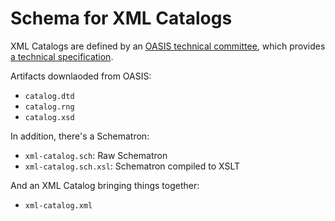 # Schema for XML Catalogs

XML Catalogs are defined by an [OASIS technical committee](https://www.oasis-open.org/committees/tc_home.php?wg_abbrev=entity), which provides [a technical specification](https://www.oasis-open.org/committees/download.php/14809/xml-catalogs.html).

Artifacts downlaoded from OASIS:

- `catalog.dtd`
- `catalog.rng`
- `catalog.xsd`

In addition, there's a Schematron:

- `xml-catalog.sch`: Raw Schematron
- `xml-catalog.sch.xsl`: Schematron compiled to XSLT

And an XML Catalog bringing things together:

- `xml-catalog.xml`



